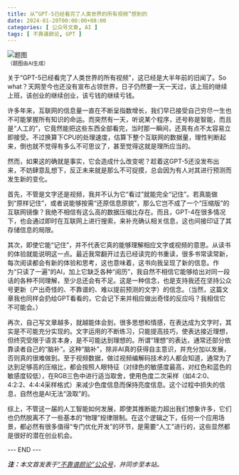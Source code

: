 ```yaml
---
title: 从“GPT-5已经看完了人类世界的所有视频”想到的
date: 2024-01-20T00:00:00+08:00
categories: [ 公众号文章, AI ]
tags: [ 不靠谱颜论, GPT ]
---
```


<div class="p-3 text-center">
  <img class="img-fluid" src="/images/2024/0120/01.png" alt="题图" style="max-width:640px">
  <div><small>（题图由AI生成）</small></div>
</div>

关于“GPT-5已经看完了人类世界的所有视频”，这已经是大半年前的旧闻了。So what？天网至今也还没有宣布占领世界，日子仍然要一天一天过，该上班的继续上班，该创业的继续创业，该亏钱的继续亏钱。

许多年来，互联网的信息量一直在不断呈指数增长，我们早已接受自己穷尽一生也不可能掌握所有知识的命运。而突然有一天，听说某个程序，还号称是智能，而且是“人工的”，它竟然能把这些东西全部看完，当时那一瞬间，还真有点不太容易立即接受。不过换算下CPU的处理速度，估算下整个互联网的数据量，理性判断起来，倒也就不觉得有多么不可思议了，甚至觉得这就是理所应当的。

然而，如果这的确就是事实，它会造成什么改变呢？趁着这GPT-5还没发布出来，不妨肆意乱想下，反正未来就是那么不可捉摸，总会因为有人对其进行预测而发生新的变化。

首先，不管是文字还是视频，我并不认为它“看过”就能完全“记住”。若真能做到“原样记住”，或者说能够按需“还原信息原貌”，那么它岂不成了一个“压缩版”的互联网镜像？我绝不相信有这么高的数据压缩比存在。而且，GPT-4在很多情况下，也会通过即时在互联网上进行搜索，来补充确认相关信息，这也间接印证了其存储信息的局限。

其次，即使它能“记住”，并不代表它真的能够理解相应文字或视频的意思。从读书的体验就能说明这一点。最近我常翻开过去已经读完的书重读，很多书常读常新，每次阅读都会有新的体验和思考，这也意味着，这书向我呈现了新的信息。作为“只读了一遍”的AI，加上它缺乏各种“阅历”，我自然不相信它能够给出对同一段话的各种不同理解，至少总还会有不足。这是一种信念，也是支持我还在坚持公众号更新（产出奇怪的、不靠谱的、难以提前预测的文字）的信念。（当然，这篇文章我也同样会扔给GPT看看的，它会记下来并相应做出奇怪的反应吗？我相信它不可能会。）

再次，自己写文章越多，就越能体会到，很多思想和情感，在表达成为文字时，其实是不可能充分实现的。文字运用的不断练习，只能提高技巧，使表达接近理想，但终究受限于语言本身，是不可能达到理想的。所谓“理想”的表达，通常还部分依靠读者自己的“脑补”。这种“脑补”，除非AI真的获得自主意识，并充分加以发展，否则真的很难做到。至于视频数据，做过视频编解码技术的人都会知道，通常为了达到足够高的压缩比，都会按照人眼特征（对绿色的敏感度最高，对红色和蓝色的敏感度较低），在RGB三色中进行适当取舍，使用色度二次采样（如4:2:0、4:2:2、4:4:4采样格式）来减少色度信息而保持亮度信息。这个过程中损失的信息，自然也是AI无法“汲取”的。

综上，不管这一届的人工智能如何发展，即使其推断能力超出我们想象许多，它们也仍然脱离不了一些基本的“物理”规律限制。在这个逻辑之下，任何一个应用场景，都必然有很多值得“专门优化开发”的环节，是需要“人工”进行的，这些显然都是很好的潜在创业机会。

<div class="p-5 text-center">--- END ---</div>

<i><b>注：</b>本文首发表于[“不靠谱颜论”公众号](https://mp.weixin.qq.com/s/fQ5m2rIofQaxIYs7Jdhr1w)，并同步至本站。</i>

